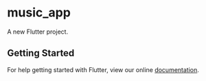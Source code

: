 # music_app

A new Flutter project.

## Getting Started

For help getting started with Flutter, view our online
[documentation](https://flutter.io/).

